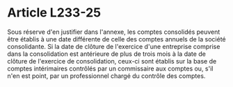 # Article L233-25

Sous réserve d'en justifier dans l'annexe, les comptes consolidés peuvent être établis à une date différente de celle des comptes annuels de la société consolidante.   Si la date de clôture de l'exercice d'une entreprise comprise dans la consolidation est antérieure de plus de trois mois à la date de clôture de l'exercice de consolidation, ceux-ci sont établis sur la base de comptes intérimaires contrôlés par un commissaire aux comptes ou, s'il n'en est point, par un professionnel chargé du contrôle des comptes.
